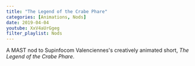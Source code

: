 ```yaml
---
title: "The Legend of the Crabe Phare"
categories: [Animations, Nods]
date: 2019-04-04
youtube: XxV4aUrGgeg
filter_playlist: Nods
---
```


A MAST nod to Supinfocom Valenciennes's creatively animated short, _The Legend of the Crabe Phare_.